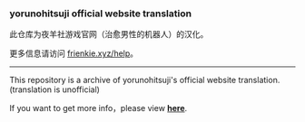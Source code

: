 ### yorunohitsuji official website translation
此仓库为夜羊社游戏官网（治愈男性的机器人）的汉化。

更多信息请访问 [frienkie.xyz/help](http://frienkie.xyz/help/#/desgin-pattern/gal)。
**********
This repository is a archive of yorunohitsuji's  official website translation.(translation is unofficial)

If you want to get more info，please view [**here**](http://frienkie.xyz/help/#/desgin-pattern/gal).
